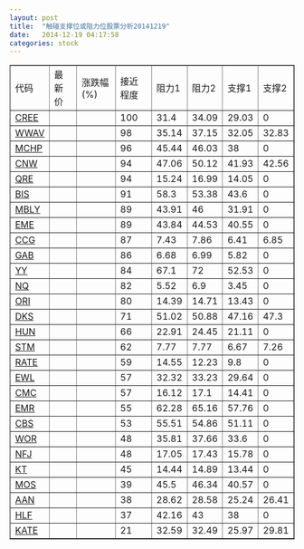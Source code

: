 ```yaml
---
layout: post
title:  "触碰支撑位或阻力位股票分析20141219"
date:   2014-12-19 04:17:58
categories: stock
---
```

<script type="text/javascript">
var stockList = []
stockList.push('gb_cree');
stockList.push('gb_wwav');
stockList.push('gb_mchp');
stockList.push('gb_cnw');
stockList.push('gb_qre');
stockList.push('gb_bis');
stockList.push('gb_mbly');
stockList.push('gb_eme');
stockList.push('gb_ccg');
stockList.push('gb_gab');
stockList.push('gb_yy');
stockList.push('gb_nq');
stockList.push('gb_ori');
stockList.push('gb_dks');
stockList.push('gb_hun');
stockList.push('gb_stm');
stockList.push('gb_rate');
stockList.push('gb_ewl');
stockList.push('gb_cmc');
stockList.push('gb_emr');
stockList.push('gb_cbs');
stockList.push('gb_wor');
stockList.push('gb_nfj');
stockList.push('gb_kt');
stockList.push('gb_mos');
stockList.push('gb_aan');
stockList.push('gb_hlf');
stockList.push('gb_kate');
</script>
<table border="1">
 <tr>
 <td>代码</td>
 <td>最新价</td>
 <td>涨跌幅(%)</td>
 <td>接近程度</td>
 <td>阻力1</td>
 <td>阻力2</td>
 <td>支撑1</td>
 <td>支撑2</td>
</tr>
  <tr id="cree" class="red">
  <td><a href="http://stock.finance.sina.com.cn/usstock/quotes/CREE.html" target="_blank">CREE</a></td><td></td><td></td><td>100</td><td>31.4</td><td>34.09</td><td>29.03</td><td>0</td></tr>
  <tr id="wwav" class="red">
  <td><a href="http://stock.finance.sina.com.cn/usstock/quotes/WWAV.html" target="_blank">WWAV</a></td><td></td><td></td><td>98</td><td>35.14</td><td>37.15</td><td>32.05</td><td>32.83</td></tr>
  <tr id="mchp" class="red">
  <td><a href="http://stock.finance.sina.com.cn/usstock/quotes/MCHP.html" target="_blank">MCHP</a></td><td></td><td></td><td>96</td><td>45.44</td><td>46.03</td><td>38</td><td>0</td></tr>
  <tr id="cnw" class="red">
  <td><a href="http://stock.finance.sina.com.cn/usstock/quotes/CNW.html" target="_blank">CNW</a></td><td></td><td></td><td>94</td><td>47.06</td><td>50.12</td><td>41.93</td><td>42.56</td></tr>
  <tr id="qre" class="red">
  <td><a href="http://stock.finance.sina.com.cn/usstock/quotes/QRE.html" target="_blank">QRE</a></td><td></td><td></td><td>94</td><td>15.24</td><td>16.99</td><td>14.05</td><td>0</td></tr>
  <tr id="bis" class="green">
  <td><a href="http://stock.finance.sina.com.cn/usstock/quotes/BIS.html" target="_blank">BIS</a></td><td></td><td></td><td>91</td><td>58.3</td><td>53.38</td><td>43.6</td><td>0</td></tr>
  <tr id="mbly" class="green">
  <td><a href="http://stock.finance.sina.com.cn/usstock/quotes/MBLY.html" target="_blank">MBLY</a></td><td></td><td></td><td>89</td><td>43.91</td><td>46</td><td>31.91</td><td>0</td></tr>
  <tr id="eme" class="red">
  <td><a href="http://stock.finance.sina.com.cn/usstock/quotes/EME.html" target="_blank">EME</a></td><td></td><td></td><td>89</td><td>43.84</td><td>44.53</td><td>40.55</td><td>0</td></tr>
  <tr id="ccg" class="red">
  <td><a href="http://stock.finance.sina.com.cn/usstock/quotes/CCG.html" target="_blank">CCG</a></td><td></td><td></td><td>87</td><td>7.43</td><td>7.86</td><td>6.41</td><td>6.85</td></tr>
  <tr id="gab" class="green">
  <td><a href="http://stock.finance.sina.com.cn/usstock/quotes/GAB.html" target="_blank">GAB</a></td><td></td><td></td><td>86</td><td>6.68</td><td>6.99</td><td>5.82</td><td>0</td></tr>
  <tr id="yy" class="red">
  <td><a href="http://stock.finance.sina.com.cn/usstock/quotes/YY.html" target="_blank">YY</a></td><td></td><td></td><td>84</td><td>67.1</td><td>72</td><td>52.53</td><td>0</td></tr>
  <tr id="nq" class="red">
  <td><a href="http://stock.finance.sina.com.cn/usstock/quotes/NQ.html" target="_blank">NQ</a></td><td></td><td></td><td>82</td><td>5.52</td><td>6.9</td><td>3.45</td><td>0</td></tr>
  <tr id="ori" class="red">
  <td><a href="http://stock.finance.sina.com.cn/usstock/quotes/ORI.html" target="_blank">ORI</a></td><td></td><td></td><td>80</td><td>14.39</td><td>14.71</td><td>13.43</td><td>0</td></tr>
  <tr id="dks" class="green">
  <td><a href="http://stock.finance.sina.com.cn/usstock/quotes/DKS.html" target="_blank">DKS</a></td><td></td><td></td><td>71</td><td>51.02</td><td>50.88</td><td>47.16</td><td>47.3</td></tr>
  <tr id="hun" class="red">
  <td><a href="http://stock.finance.sina.com.cn/usstock/quotes/HUN.html" target="_blank">HUN</a></td><td></td><td></td><td>66</td><td>22.91</td><td>24.45</td><td>21.11</td><td>0</td></tr>
  <tr id="stm" class="red">
  <td><a href="http://stock.finance.sina.com.cn/usstock/quotes/STM.html" target="_blank">STM</a></td><td></td><td></td><td>62</td><td>7.77</td><td>7.77</td><td>6.67</td><td>7.26</td></tr>
  <tr id="rate" class="red">
  <td><a href="http://stock.finance.sina.com.cn/usstock/quotes/RATE.html" target="_blank">RATE</a></td><td></td><td></td><td>59</td><td>14.55</td><td>12.23</td><td>9.8</td><td>0</td></tr>
  <tr id="ewl" class="green">
  <td><a href="http://stock.finance.sina.com.cn/usstock/quotes/EWL.html" target="_blank">EWL</a></td><td></td><td></td><td>57</td><td>32.32</td><td>33.23</td><td>29.64</td><td>0</td></tr>
  <tr id="cmc" class="red">
  <td><a href="http://stock.finance.sina.com.cn/usstock/quotes/CMC.html" target="_blank">CMC</a></td><td></td><td></td><td>57</td><td>16.12</td><td>17.1</td><td>14.41</td><td>0</td></tr>
  <tr id="emr" class="red">
  <td><a href="http://stock.finance.sina.com.cn/usstock/quotes/EMR.html" target="_blank">EMR</a></td><td></td><td></td><td>55</td><td>62.28</td><td>65.16</td><td>57.76</td><td>0</td></tr>
  <tr id="cbs" class="red">
  <td><a href="http://stock.finance.sina.com.cn/usstock/quotes/CBS.html" target="_blank">CBS</a></td><td></td><td></td><td>53</td><td>55.51</td><td>54.86</td><td>51.11</td><td>0</td></tr>
  <tr id="wor" class="red">
  <td><a href="http://stock.finance.sina.com.cn/usstock/quotes/WOR.html" target="_blank">WOR</a></td><td></td><td></td><td>48</td><td>35.81</td><td>37.66</td><td>33.6</td><td>0</td></tr>
  <tr id="nfj" class="green">
  <td><a href="http://stock.finance.sina.com.cn/usstock/quotes/NFJ.html" target="_blank">NFJ</a></td><td></td><td></td><td>48</td><td>17.05</td><td>17.43</td><td>15.78</td><td>0</td></tr>
  <tr id="kt" class="green">
  <td><a href="http://stock.finance.sina.com.cn/usstock/quotes/KT.html" target="_blank">KT</a></td><td></td><td></td><td>45</td><td>14.44</td><td>14.89</td><td>13.44</td><td>0</td></tr>
  <tr id="mos" class="red">
  <td><a href="http://stock.finance.sina.com.cn/usstock/quotes/MOS.html" target="_blank">MOS</a></td><td></td><td></td><td>39</td><td>45.5</td><td>46.34</td><td>40.57</td><td>0</td></tr>
  <tr id="aan" class="green">
  <td><a href="http://stock.finance.sina.com.cn/usstock/quotes/AAN.html" target="_blank">AAN</a></td><td></td><td></td><td>38</td><td>28.62</td><td>28.58</td><td>25.24</td><td>26.41</td></tr>
  <tr id="hlf" class="green">
  <td><a href="http://stock.finance.sina.com.cn/usstock/quotes/HLF.html" target="_blank">HLF</a></td><td></td><td></td><td>37</td><td>42.16</td><td>43</td><td>38</td><td>0</td></tr>
  <tr id="kate" class="green">
  <td><a href="http://stock.finance.sina.com.cn/usstock/quotes/KATE.html" target="_blank">KATE</a></td><td></td><td></td><td>21</td><td>32.59</td><td>32.49</td><td>25.97</td><td>29.81</td></tr>
</table>
